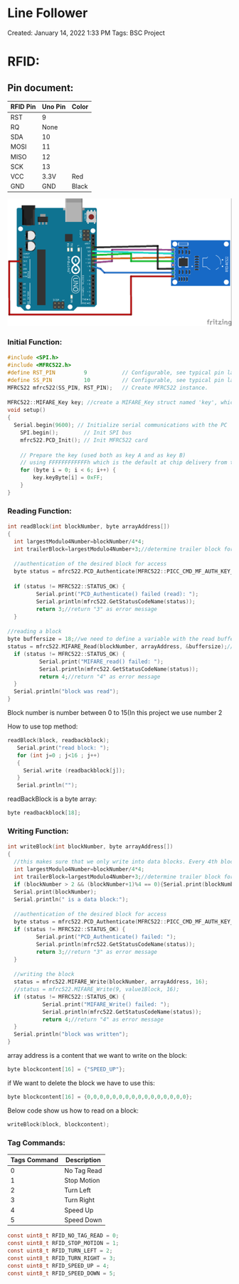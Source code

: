 # Line Follower

Created: January 14, 2022 1:33 PM
Tags: BSC Project

# RFID:

## Pin document:

| RFID Pin | Uno Pin | Color |
| --- | --- | --- |
| RST | 9 |  |
| RQ | None |  |
| SDA | 10 |  |
| MOSI | 11 |  |
| MISO | 12 |  |
| SCK | 13 |   |
| VCC | 3.3V | Red |
| GND | GND | Black |

![RFID_Diagram.png](Assets/RFID_Diagram.png)

### Initial Function:

```c
#include <SPI.h>
#include <MFRC522.h>
#define RST_PIN         9           // Configurable, see typical pin layout above
#define SS_PIN          10          // Configurable, see typical pin layout above
MFRC522 mfrc522(SS_PIN, RST_PIN);   // Create MFRC522 instance.

MFRC522::MIFARE_Key key; //create a MIFARE_Key struct named 'key', which will hold the card information
void setup() 
{
  Serial.begin(9600); // Initialize serial communications with the PC
    SPI.begin();        // Init SPI bus
    mfrc522.PCD_Init(); // Init MFRC522 card

    // Prepare the key (used both as key A and as key B)
    // using FFFFFFFFFFFFh which is the default at chip delivery from the factory
    for (byte i = 0; i < 6; i++) {
        key.keyByte[i] = 0xFF;
    }
}
```

### Reading Function:

```c
int readBlock(int blockNumber, byte arrayAddress[]) 
{
  int largestModulo4Number=blockNumber/4*4;
  int trailerBlock=largestModulo4Number+3;//determine trailer block for the sector
 
  //authentication of the desired block for access
  byte status = mfrc522.PCD_Authenticate(MFRC522::PICC_CMD_MF_AUTH_KEY_A, trailerBlock, &key, &(mfrc522.uid));
 
  if (status != MFRC522::STATUS_OK) {
         Serial.print("PCD_Authenticate() failed (read): ");
         Serial.println(mfrc522.GetStatusCodeName(status));
         return 3;//return "3" as error message
  }
 
//reading a block
byte buffersize = 18;//we need to define a variable with the read buffer size, since the MIFARE_Read method below needs a pointer to the variable that contains the size... 
status = mfrc522.MIFARE_Read(blockNumber, arrayAddress, &buffersize);//&buffersize is a pointer to the buffersize variable; MIFARE_Read requires a pointer instead of just a number
  if (status != MFRC522::STATUS_OK) {
          Serial.print("MIFARE_read() failed: ");
          Serial.println(mfrc522.GetStatusCodeName(status));
          return 4;//return "4" as error message
  }
  Serial.println("block was read");
}
```

Block number is number between 0 to 15(In this project we use number 2

How to use top method: 

```c
readBlock(block, readbackblock);
   Serial.print("read block: ");
   for (int j=0 ; j<16 ; j++)
   {
     Serial.write (readbackblock[j]);
   }
   Serial.println("");
```

readBackBlock is a byte array: 

```c
byte readbackblock[18];
```

### Writing Function:

```c
int writeBlock(int blockNumber, byte arrayAddress[]) 
{
  //this makes sure that we only write into data blocks. Every 4th block is a trailer block for the access/security info.
  int largestModulo4Number=blockNumber/4*4;
  int trailerBlock=largestModulo4Number+3;//determine trailer block for the sector
  if (blockNumber > 2 && (blockNumber+1)%4 == 0){Serial.print(blockNumber);Serial.println(" is a trailer block:");return 2;}
  Serial.print(blockNumber);
  Serial.println(" is a data block:");
   
  //authentication of the desired block for access
  byte status = mfrc522.PCD_Authenticate(MFRC522::PICC_CMD_MF_AUTH_KEY_A, trailerBlock, &key, &(mfrc522.uid));
  if (status != MFRC522::STATUS_OK) {
         Serial.print("PCD_Authenticate() failed: ");
         Serial.println(mfrc522.GetStatusCodeName(status));
         return 3;//return "3" as error message
  }
   
  //writing the block 
  status = mfrc522.MIFARE_Write(blockNumber, arrayAddress, 16);
  //status = mfrc522.MIFARE_Write(9, value1Block, 16);
  if (status != MFRC522::STATUS_OK) {
           Serial.print("MIFARE_Write() failed: ");
           Serial.println(mfrc522.GetStatusCodeName(status));
           return 4;//return "4" as error message
  }
  Serial.println("block was written");
}
```

array address is a content that we want to write on the block: 

```c
byte blockcontent[16] = {"SPEED_UP"};
```

if We want to delete the block we have to use this: 

```c
byte blockcontent[16] = {0,0,0,0,0,0,0,0,0,0,0,0,0,0,0,0};
```

Below code show us how to read on a block: 

```c
writeBlock(block, blockcontent);
```

### Tag Commands:

| Tags Command | Description |
| --- | --- |
| 0 | No Tag Read |
| 1 | Stop Motion |
| 2 | Turn Left |
| 3 | Turn Right |
| 4 | Speed Up |
| 5 | Speed Down |

```c
const uint8_t RFID_NO_TAG_READ = 0;
const uint8_t RFID_STOP_MOTION = 1;
const uint8_t RFID_TURN_LEFT = 2;
const uint8_t RFID_TURN_RIGHT = 3;
const uint8_t RFID_SPEED_UP = 4;
const uint8_t RFID_SPEED_DOWN = 5;
```
